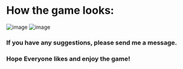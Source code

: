 # How the game looks: 
![image](https://github.com/dangminh214/A-Nezuko-Running-Game-based-on-TRex-Dinosaur-Chrome-game/assets/51837721/5a5e1b7f-b8e4-40c9-8fa5-58ba130aac6b)
![image](https://github.com/dangminh214/A-Nezuko-Running-Game-based-on-TRex-Dinosaur-Chrome-game/assets/51837721/fc5f64a6-9e01-4f14-ba81-10203035154c)

### If you have any suggestions, please send me a message.
### Hope Everyone likes and enjoy the game!

